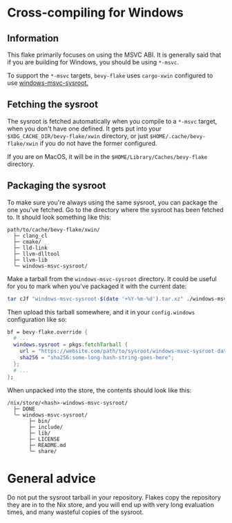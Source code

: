 # Cross-compiling for Windows

## Information

This flake primarily focuses on using the MSVC ABI. It is generally said that
if you are building for Windows, you should be using `*-msvc`.

To support the `*-msvc` targets, `bevy-flake` uses `cargo-xwin` configured to
use [windows-msvc-sysroot.](https://github.com/trcrsired/windows-msvc-sysroot)


## Fetching the sysroot

The sysroot is fetched automatically when you compile to a `*-msvc` target, when
you don't have one defined. It gets put into your
`$XDG_CACHE_DIR/bevy-flake/xwin` directory, or just
`$HOME/.cache/bevy-flake/xwin` if you do not have the former configured.

If you are on MacOS, it will be in the `$HOME/Library/Caches/bevy-flake`
directory.


## Packaging the sysroot

To make sure you're always using the same sysroot, you can package the one
you've fetched. Go to the directory where the sysroot has been fetched to. It
should look something like this:

```
path/to/cache/bevy-flake/xwin/
  ├─ clang_cl
  ├─ cmake/
  ├─ lld-link
  ├─ llvm-dlltool
  ├─ llvm-lib
  ╰─ windows-msvc-sysroot/
```

Make a tarball from the `windows-msvc-sysroot` directory. It could be useful for
you to mark when you've packaged it with the current date:

```bash
tar cJf "windows-msvc-sysroot-$(date '+%Y-%m-%d').tar.xz" ./windows-msvc-sysroot
```

Then upload this tarball somewhere, and it in your `config.windows`
configuration like so:

```nix
bf = bevy-flake.override {
  # ...
  windows.sysroot = pkgs.fetchTarball {
    url = "https://website.com/path/to/sysroot/windows-msvc-sysroot-date.tar.xz";
    sha256 = "sha256:some-long-hash-string-goes-here";
  };
  # ...
};
```

When unpacked into the store, the contents should look like this:

```
/nix/store/<hash>-windows-msvc-sysroot/
  ├─ DONE
  ╰─ windows-msvc-sysroot/
       ├─ bin/
       ├─ include/
       ├─ lib/
       ├─ LICENSE
       ├─ README.md
       ╰─ share/
```

# General advice

Do not put the sysroot tarball in your repository. Flakes copy the repository
they are in to the Nix store, and you will end up with very long evaluation
times, and many wasteful copies of the sysroot.

